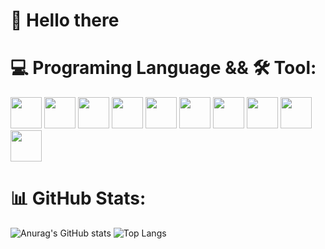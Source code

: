 # 👋 Hello there
# 💻 Programing Language && 🛠️ Tool:

<p align="left">
  <img src="https://devicon-website.vercel.app/api/c/original.svg" height=50px width= 50px></img>
  <img src="https://devicon-website.vercel.app/api/cplusplus/original.svg" height=50px width= 50px></img>
  <img src="https://devicon-website.vercel.app/api/python/original.svg" height=50px width= 50px></img>
  <img src="https://devicon-website.vercel.app/api/html5/original.svg" height=50px width= 50px></img>
  <img src="https://devicon-website.vercel.app/api/css3/original.svg" height=50px width= 50px></img>
  <img src="https://devicon-website.vercel.app/api/javascript/original.svg" height=50px width= 50px></img>
  <img src="https://devicon-website.vercel.app/api/microsoftsqlserver/plain.svg?color=%237B7B7B" height=50px width= 50px></img>
  <img src="https://devicon-website.vercel.app/api/mysql/original.svg" height=50px width= 50px></img>
  <img src="https://devicon-website.vercel.app/api/git/original.svg" height=50px width= 50px></img>
  <img src="https://devicon-website.vercel.app/api/vscode/original.svg" height=50px width= 50px></img>
</p>

# 📊 GitHub Stats:
![Anurag's GitHub stats](https://github-readme-stats-ashy-ten-82.vercel.app/api?username=Bright140&show_icons=true&show=prs_merged,prs_merged_percentage&theme=gotham&rank_icon=github&card_width=350)
![Top Langs](https://github-readme-stats-ashy-ten-82.vercel.app/api/top-langs/?username=Bright140&layout=compact&theme=holi&size_weight=0.5&count_weight=0.5)
